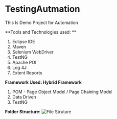 # TestingAutmation
This Is Demo Project for Automation

**Tools and Technologies used: **
1. Eclipse IDE
2. Maven 
4. Selenium WebDriver
5. TestNG
6. Apache POI 
7. Log 4J
8. Extent Reports

**Framework Used: Hybrid Framework**
1. POM - Page Object Model / Page Chaining Model 
2. Data Driven
3. TestNG

**Folder Structure:**
![File Struture](https://user-images.githubusercontent.com/31515714/124755427-fd956d80-df48-11eb-8e01-3f24e6c03a5c.png)



